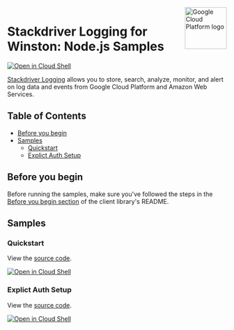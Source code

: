 <img src="https://avatars2.githubusercontent.com/u/2810941?v=3&s=96" alt="Google Cloud Platform logo" title="Google Cloud Platform" align="right" height="96" width="96"/>

# Stackdriver Logging for Winston: Node.js Samples

[![Open in Cloud Shell][shell_img]][shell_link]

[Stackdriver Logging](https://cloud.google.com/logging/docs) allows you to store, search, analyze, monitor, and alert on log data and events from Google Cloud Platform and Amazon Web Services.

## Table of Contents

* [Before you begin](#before-you-begin)
* [Samples](#samples)
  * [Quickstart](#quickstart)
  * [Explict Auth Setup](#explict-auth-setup)

## Before you begin

Before running the samples, make sure you've followed the steps in the
[Before you begin section](../README.md#before-you-begin) of the client
library's README.

## Samples

### Quickstart

View the [source code][quickstart_0_code].

[![Open in Cloud Shell][shell_img]](https://console.cloud.google.com/cloudshell/open?git_repo=https://github.com/googleapis/nodejs-logging-winston&page=editor&open_in_editor=samples/quickstart.js,samples/README.md)

[quickstart_0_docs]: https://cloud.google.com/logging/docs/
[quickstart_0_code]: quickstart.js

### Explict Auth Setup

View the [source code][setup_explicit_1_code].

[![Open in Cloud Shell][shell_img]](https://console.cloud.google.com/cloudshell/open?git_repo=https://github.com/googleapis/nodejs-logging-winston&page=editor&open_in_editor=samples/setup_explicit.js,samples/README.md)

[setup_explicit_1_docs]: https://cloud.google.com/logging/docs/
[setup_explicit_1_code]: setup_explicit.js

[shell_img]: http://gstatic.com/cloudssh/images/open-btn.png
[shell_link]: https://console.cloud.google.com/cloudshell/open?git_repo=https://github.com/googleapis/nodejs-logging-winston&page=editor&open_in_editor=samples/README.md

